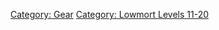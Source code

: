 [Category: Gear](Category:_Gear "wikilink") [Category: Lowmort Levels
11-20](Category:_Lowmort_Levels_11-20 "wikilink")
